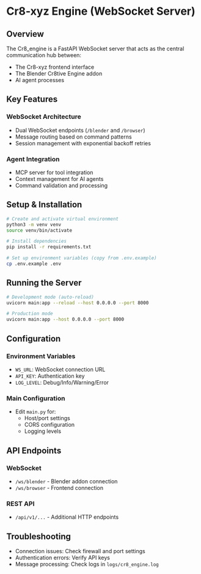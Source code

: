 # Cr8-xyz Engine (WebSocket Server)

## Overview

The Cr8_engine is a FastAPI WebSocket server that acts as the central communication hub between:

- The Cr8-xyz frontend interface
- The Blender Cr8tive Engine addon
- AI agent processes

## Key Features

### WebSocket Architecture

- Dual WebSocket endpoints (`/blender` and `/browser`)
- Message routing based on command patterns
- Session management with exponential backoff retries

### Agent Integration

- MCP server for tool integration
- Context management for AI agents
- Command validation and processing

## Setup & Installation

```bash
# Create and activate virtual environment
python3 -m venv venv
source venv/bin/activate

# Install dependencies
pip install -r requirements.txt

# Set up environment variables (copy from .env.example)
cp .env.example .env
```

## Running the Server

```bash
# Development mode (auto-reload)
uvicorn main:app --reload --host 0.0.0.0 --port 8000

# Production mode
uvicorn main:app --host 0.0.0.0 --port 8000
```

## Configuration

### Environment Variables

- `WS_URL`: WebSocket connection URL
- `API_KEY`: Authentication key
- `LOG_LEVEL`: Debug/Info/Warning/Error

### Main Configuration

- Edit `main.py` for:
  - Host/port settings
  - CORS configuration
  - Logging levels

## API Endpoints

### WebSocket

- `/ws/blender` - Blender addon connection
- `/ws/browser` - Frontend connection

### REST API

- `/api/v1/...` - Additional HTTP endpoints

## Troubleshooting

- Connection issues: Check firewall and port settings
- Authentication errors: Verify API keys
- Message processing: Check logs in `logs/cr8_engine.log`
